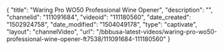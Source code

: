 {
    "title": "Waring Pro WO50 Professional Wine Opener",
    "description": "",
    "channelid": "111091684",
    "videoid": "111180560",
    "date_created": "1502924758",
    "date_modified": "1504049178",
    "type": "captivate",
    "layout": "channelVideo",
    "url": "\/bbbusa-latest-videos\/waring-pro-wo50-professional-wine-opener-ft7538\/111091684-111180560"
}